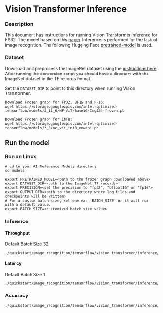 <!--- 0. Title -->
# Vision Transformer Inference

<!-- 10. Description -->

### Description
This document has instructions for running Vision Transformer inference for FP32. The model based on this [paper](https://arxiv.org/abs/2010.11929). Inference is performed for the task of image recognition. 
The following Hugging Face [pretrained-model](https://huggingface.co/google/vit-base-patch16-224) is used.

### Dataset

Download and preprocess the ImageNet dataset using the [instructions here](/datasets/imagenet/README.md).
After running the conversion script you should have a directory with the
ImageNet dataset in the TF records format.

Set the `DATASET_DIR` to point to this directory when running Vision Transformer.

```
Download Frozen graph for FP32, BF16 and FP16:
wget https://storage.googleapis.com/intel-optimized-tensorflow/models/2_11_0/HF-ViT-Base16-Img224-frozen.pb

```

```
Download Frozen graph for INT8:
wget https://storage.googleapis.com/intel-optimized-tensorflow/models/3_0/nc_vit_int8_newapi.pb

```

## Run the model

### Run on Linux
```
# cd to your AI Reference Models directory
cd models

export PRETRAINED_MODEL=<path to the frozen graph downloaded above>
export DATASET_DIR=<path to the ImageNet TF records>
export PRECISION=<set the precision to "fp32", "bfloat16" or "fp16">
export OUTPUT_DIR=<path to the directory where log files and checkpoints will be written>
# For a custom batch size, set env var `BATCH_SIZE` or it will run with a default value.
export BATCH_SIZE=<customized batch size value>
```

### Inference

#### Throughput
Default Batch Size 32
```
./quickstart/image_recognition/tensorflow/vision_transformer/inference/cpu/inference_throughput_multi_instance.sh
```

#### Latency
Default Batch Size 1
```
./quickstart/image_recognition/tensorflow/vision_transformer/inference/cpu/inference_realtime_multi_instance.sh
```

### Accuracy
```
./quickstart/image_recognition/tensorflow/vision_transformer/inference/cpu/accuracy.sh
```


